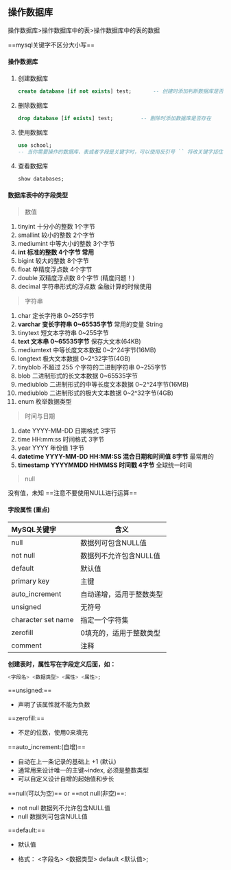 ## 操作数据库

操作数据库>操作数据库中的表>操作数据库中的表的数据

==mysql关键字不区分大小写== 

#### 操作数据库

1. 创建数据库

    ```sql
    create database [if not exists] test;		-- 创建时添加判断数据库是否已存在
    ```

2. 删除数据库

    ```sql
    drop database [if exists] test;			-- 删除时添加数据库是否存在
    ```

3. 使用数据库

    ```sql
    use school;
    -- 当你需要操作的数据库、表或者字段是关键字时，可以使用反引号 `` 将改关键字括住
    ```

4. 查看数据库

    ```sql
    show databases;
    ```



#### 数据库表中的字段类型

> 数值

1. tinyint	十分小的整数	1个字节
2. smallint	较小的整数	 2个字节
3. mediumint	中等大小的整数	3个字节
4. **int	标准的整数	4个字节	常用** 
5. bigint	较大的整数	8个字节
6. float	单精度浮点数		4个字节
7. double	双精度浮点数		8个字节  (精度问题！)
8. decimal	字符串形式的浮点数	金融计算的时候使用



> 字符串

1. char		定长字符串	0~255字节
2. **varchar	变长字符串	0~65535字节**    常用的变量  String
3. tinytext	短文本字符串		0~255字节
4. **text	文本串		0~65535字节**    保存大文本(64KB)
5. mediumtext     中等长度文本数据     0~2^24字节(16MB)
6. longtext     极大文本数据     0~2^32字节(4GB)
7. tinyblob    不超过 255 个字符的二进制字符串      0~255字节
8. blob     二进制形式的长文本数据     0~65535字节
9. mediublob    二进制形式的中等长度文本数据     0~2^24字节(16MB)
10. mediublob    二进制形式的极大文本数据      0~2^32字节(4GB)
11. enum    枚举数据类型



> 时间与日期

1. date    YYYY-MM-DD    日期格式    3字节
2. time    HH:mm:ss   时间格式      3字节
3. year    YYYY    年份值       1字节
4. **datetime    YYYY-MM-DD HH:MM:SS    混合日期和时间值     8字节**    最常用的
5. **timestamp    YYYYMMDD HHMMSS    时间戳   4字节**     全球统一时间



> null

没有值，未知  ==注意不要使用NULL进行运算== 



#### 字段属性 (重点)

| MySQL关键字        | 含义                     |
| :----------------- | ------------------------ |
| null               | 数据列可包含NULL值       |
| not null           | 数据列不允许包含NULL值   |
| default            | 默认值                   |
| primary key        | 主键                     |
| auto_increment     | 自动递增，适用于整数类型 |
| unsigned           | 无符号                   |
| character set name | 指定一个字符集           |
| zerofill           | 0填充的，适用于整数类型  |
| comment            | 注释                     |

**创建表时，属性写在字段定义后面，如：**

```sql
<字段名> <数据类型> <属性> <属性>;
```

==unsigned:== 

- 声明了该属性就不能为负数



==zerofill:== 

- 不足的位数，使用0来填充



==auto_increment:(自增)== 

- 自动在上一条记录的基础上 +1 (默认)
- 通常用来设计唯一的主键~index, 必须是整数类型
- 可以自定义设计自增的起始值和步长



==null(可以为空)== or ==not null(非空)==:

- not null  数据列不允许包含NULL值
- null  数据列可包含NULL值



==default:== 

- 默认值

- 格式： <字段名> <数据类型> default <默认值>;



